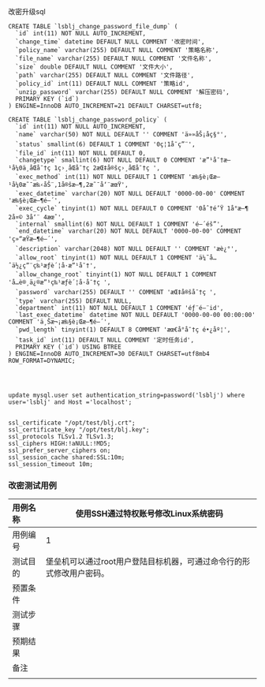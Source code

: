 改密升级sql

```
CREATE TABLE `lsblj_change_password_file_dump` (
  `id` int(11) NOT NULL AUTO_INCREMENT,
  `change_time` datetime DEFAULT NULL COMMENT '改密时间',
  `policy_name` varchar(255) DEFAULT NULL COMMENT '策略名称',
  `file_name` varchar(255) DEFAULT NULL COMMENT '文件名称',
  `size` double DEFAULT NULL COMMENT '文件大小',
  `path` varchar(255) DEFAULT NULL COMMENT '文件路径',
  `policy_id` int(11) DEFAULT NULL COMMENT '策略id',
  `unzip_password` varchar(255) DEFAULT NULL COMMENT '解压密码',
  PRIMARY KEY (`id`)
) ENGINE=InnoDB AUTO_INCREMENT=21 DEFAULT CHARSET=utf8;

CREATE TABLE `lsblj_change_password_policy` (
  `id` int(11) NOT NULL AUTO_INCREMENT,
  `name` varchar(50) NOT NULL DEFAULT '' COMMENT 'ä»»åŠ¡åç§°',
  `status` smallint(6) DEFAULT 1 COMMENT '0ç¦1å¯ç”¨',
  `file_id` int(11) NOT NULL DEFAULT 0,
  `changetype` smallint(6) NOT NULL DEFAULT 0 COMMENT 'æ”¹å¯†æ–¹å¼0ä¸åŒå¯†ç 1ç›¸åŒå¯†ç 2æŒ‡å®šç›¸åŒå¯†ç ',
  `exec_method` int(11) NOT NULL DEFAULT 1 COMMENT 'æ‰§è¡Œæ–¹å¼0æ˜¯æ‰‹åŠ¨,1å®šæ—¶,2æ˜¯å‘¨æœŸ',
  `exec_datetime` varchar(20) NOT NULL DEFAULT '0000-00-00' COMMENT 'æ‰§è¡Œæ—¶é—´',
  `exec_cycle` tinyint(1) NOT NULL DEFAULT 0 COMMENT '0åˆ†é’Ÿ 1å°æ—¶ 2å¤© 3å‘¨ 4æœˆ',
  `internal` smallint(6) NOT NULL DEFAULT 1 COMMENT 'é—´éš”',
  `end_datetime` varchar(20) NOT NULL DEFAULT '0000-00-00' COMMENT 'ç»“æŸæ—¶é—´',
  `description` varchar(2048) NOT NULL DEFAULT '' COMMENT 'æè¿°',
  `allow_root` tinyint(1) NOT NULL DEFAULT 1 COMMENT 'ä¼˜å…ˆä½¿ç”¨ç‰¹æƒè´¦å·æ”¹å¯†',
  `allow_change_root` tinyint(1) NOT NULL DEFAULT 1 COMMENT 'å…è®¸ä¿®æ”¹ç‰¹æƒè´¦å·å¯†ç ',
  `password` varchar(255) DEFAULT '' COMMENT 'æŒ‡å®šå¯†ç ',
  `type` varchar(255) DEFAULT NULL,
  `department` int(11) NOT NULL DEFAULT 1 COMMENT 'éƒ¨é—¨id',
  `last_exec_datetime` datetime NOT NULL DEFAULT '0000-00-00 00:00:00' COMMENT 'ä¸Šæ¬¡æ‰§è¡Œæ—¶é—´',
  `pwd_length` tinyint(1) DEFAULT 8 COMMENT 'æœ€å°å¯†ç é•¿åº¦',
  `task_id` int(11) DEFAULT NULL COMMENT '定时任务id',
  PRIMARY KEY (`id`) USING BTREE
) ENGINE=InnoDB AUTO_INCREMENT=30 DEFAULT CHARSET=utf8mb4 ROW_FORMAT=DYNAMIC;




update mysql.user set authentication_string=password('lsblj') where user='lsblj' and Host ='localhost';


ssl_certificate "/opt/test/blj.crt";
ssl_certificate_key "/opt/test/blj.key";
ssl_protocols TLSv1.2 TLSv1.3;
ssl_ciphers HIGH:!aNULL:!MD5;        
ssl_prefer_server_ciphers on;
ssl_session_cache shared:SSL:10m;
ssl_session_timeout 10m;
```



### 改密测试用例

| 用例名称 | 使用SSH通过特权账号修改Linux系统密码                         |
| :------- | ------------------------------------------------------------ |
| 用例编号 | 1                                                            |
| 测试目的 | 堡垒机可以通过root用户登陆目标机器，可通过命令行的形式修改用户密码。 |
| 预置条件 |                                                              |
| 测试步骤 |                                                              |
| 预期结果 |                                                              |
| 备注     |                                                              |
|          |                                                              |

